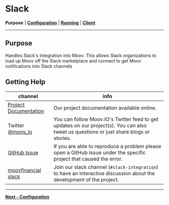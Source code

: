 <!-- generated-from:2fffc73549efad6f08a44724098ae0a26a55384fdd1e8b57f36240e692ddc16e DO NOT REMOVE, DO UPDATE -->
# Slack
**Purpose** | **[Configuration](CONFIGURATION.md)** | **[Running](RUNNING.md)** | **[Client](../pkg/client/README.md)**

---

## Purpose

Handles Slack's integration into Moov. This allows Slack organizations to load up Moov off the Slack marketplace and connect to get Moov notifications into Slack channels


## Getting Help

 channel | info
 ------- | -------
 [Project Documentation](https://github.com/moovfinancial/slack-integration/tree/master/docs/) | Our project documentation available online.
Twitter [@moov_io](https://twitter.com/moov_io)	| You can follow Moov.IO's Twitter feed to get updates on our project(s). You can also tweet us questions or just share blogs or stories.
[GitHub Issue](https://github.com/moovfinancial/slack-integration/issues) | If you are able to reproduce a problem please open a GitHub Issue under the specific project that caused the error.
[moovfinancial slack](https://slack.moov.io/) | Join our slack channel (`#slack-integration`) to have an interactive discussion about the development of the project.

---
**[Next - Configuration](CONFIGURATION.md)**
